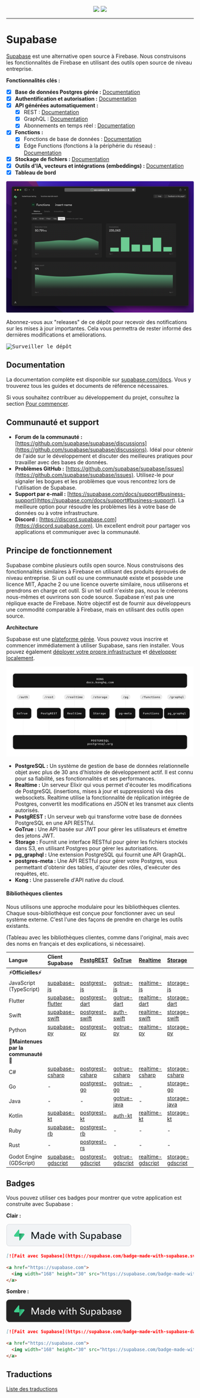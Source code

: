 <p align="center">
<img src="https://user-images.githubusercontent.com/8291514/213727234-cda046d6-28c6-491a-b284-b86c5cede25d.png#gh-light-mode-only">
<img src="https://user-images.githubusercontent.com/8291514/213727225-56186826-bee8-43b5-9b15-86e839d89393.png#gh-dark-mode-only">
</p>

---

# Supabase

[Supabase](https://supabase.com) est une alternative open source à Firebase. Nous construisons les fonctionnalités de Firebase en utilisant des outils open source de niveau entreprise.

**Fonctionnalités clés :**

- [x] **Base de données Postgres gérée :** [Documentation](https://supabase.com/docs/guides/database)
- [x] **Authentification et autorisation :** [Documentation](https://supabase.com/docs/guides/auth)
- [x] **API générées automatiquement :**
    - [x] REST : [Documentation](https://supabase.com/docs/guides/api)
    - [x] GraphQL : [Documentation](https://supabase.com/docs/guides/graphql)
    - [x] Abonnements en temps réel : [Documentation](https://supabase.com/docs/guides/realtime)
- [x] **Fonctions :**
    - [x] Fonctions de base de données : [Documentation](https://supabase.com/docs/guides/database/functions)
    - [x] Edge Functions (fonctions à la périphérie du réseau) : [Documentation](https://supabase.com/docs/guides/functions)
- [x] **Stockage de fichiers :** [Documentation](https://supabase.com/docs/guides/storage)
- [x] **Outils d'IA, vecteurs et intégrations (embeddings) :** [Documentation](https://supabase.com/docs/guides/ai)
- [x] **Tableau de bord**

![Tableau de bord Supabase](https://raw.githubusercontent.com/supabase/supabase/master/apps/www/public/images/github/supabase-dashboard.png)

Abonnez-vous aux "releases" de ce dépôt pour recevoir des notifications sur les mises à jour importantes. Cela vous permettra de rester informé des dernières modifications et améliorations.

<kbd><img src="https://raw.githubusercontent.com/supabase/supabase/d5f7f413ab356dc1a92075cb3cee4e40a957d5b1/web/static/watch-repo.gif" alt="Surveiller le dépôt"/></kbd>

## Documentation

La documentation complète est disponible sur [supabase.com/docs](https://supabase.com/docs). Vous y trouverez tous les guides et documents de référence nécessaires.

Si vous souhaitez contribuer au développement du projet, consultez la section [Pour commencer](./../DEVELOPERS.md).

## Communauté et support

*   **Forum de la communauté :** [https://github.com/supabase/supabase/discussions](https://github.com/supabase/supabase/discussions). Idéal pour obtenir de l'aide sur le développement et discuter des meilleures pratiques pour travailler avec des bases de données.
*   **Problèmes GitHub :** [https://github.com/supabase/supabase/issues](https://github.com/supabase/supabase/issues). Utilisez-le pour signaler les bogues et les problèmes que vous rencontrez lors de l'utilisation de Supabase.
*   **Support par e-mail :** [https://supabase.com/docs/support#business-support](https://supabase.com/docs/support#business-support). La meilleure option pour résoudre les problèmes liés à votre base de données ou à votre infrastructure.
*   **Discord :** [https://discord.supabase.com](https://discord.supabase.com). Un excellent endroit pour partager vos applications et communiquer avec la communauté.

## Principe de fonctionnement

Supabase combine plusieurs outils open source. Nous construisons des fonctionnalités similaires à Firebase en utilisant des produits éprouvés de niveau entreprise. Si un outil ou une communauté existe et possède une licence MIT, Apache 2 ou une licence ouverte similaire, nous utiliserons et prendrons en charge cet outil. Si un tel outil n'existe pas, nous le créerons nous-mêmes et ouvrirons son code source. Supabase n'est pas une réplique exacte de Firebase. Notre objectif est de fournir aux développeurs une commodité comparable à Firebase, mais en utilisant des outils open source.

**Architecture**

Supabase est une [plateforme gérée](https://supabase.com/dashboard). Vous pouvez vous inscrire et commencer immédiatement à utiliser Supabase, sans rien installer. Vous pouvez également [déployer votre propre infrastructure](https://supabase.com/docs/guides/hosting/overview) et [développer localement](https://supabase.com/docs/guides/local-development).

![Architecture](./../apps/docs/public/img/supabase-architecture.svg)

*   **PostgreSQL :** Un système de gestion de base de données relationnelle objet avec plus de 30 ans d'histoire de développement actif. Il est connu pour sa fiabilité, ses fonctionnalités et ses performances.
*   **Realtime :** Un serveur Elixir qui vous permet d'écouter les modifications de PostgreSQL (insertions, mises à jour et suppressions) via des websockets. Realtime utilise la fonctionnalité de réplication intégrée de Postgres, convertit les modifications en JSON et les transmet aux clients autorisés.
*   **PostgREST :** Un serveur web qui transforme votre base de données PostgreSQL en une API RESTful.
*   **GoTrue :** Une API basée sur JWT pour gérer les utilisateurs et émettre des jetons JWT.
*   **Storage :** Fournit une interface RESTful pour gérer les fichiers stockés dans S3, en utilisant Postgres pour gérer les autorisations.
*   **pg_graphql :** Une extension PostgreSQL qui fournit une API GraphQL.
*   **postgres-meta :** Une API RESTful pour gérer votre Postgres, vous permettant d'obtenir des tables, d'ajouter des rôles, d'exécuter des requêtes, etc.
*   **Kong :** Une passerelle d'API native du cloud.

#### Bibliothèques clientes

Nous utilisons une approche modulaire pour les bibliothèques clientes. Chaque sous-bibliothèque est conçue pour fonctionner avec un seul système externe. C'est l'une des façons de prendre en charge les outils existants.

(Tableau avec les bibliothèques clientes, comme dans l'original, mais avec des noms en français et des explications, si nécessaire).

| Langue                       | Client Supabase                                                     | [PostgREST](https://www.postgresql.org/)                                                                         | [GoTrue](https://github.com/supabase/gotrue)                                                                                | [Realtime](https://github.com/supabase/realtime)                                                                              | [Storage](https://github.com/supabase/storage-api)                                                                                 | Functions                                                                               |
| :-------------------------- | :------------------------------------------------------------------ | :-------------------------------------------------------------------------------- | :------------------------------------------------------------------------------------ | :----------------------------------------------------------------------------------- | :-------------------------------------------------------------------------------------- | :----------------------------------------------------------------------------------- |
| **⚡️Officielles⚡️**      |                                                                     |                                                                                   |                                                                                      |                                                                                     |                                                                                        |                                                                                      |
| JavaScript (TypeScript)     | [supabase-js](https://github.com/supabase/supabase-js)               | [postgrest-js](https://github.com/supabase/postgrest-js)                             | [gotrue-js](https://github.com/supabase/gotrue-js)                                     | [realtime-js](https://github.com/supabase/realtime-js)                                 | [storage-js](https://github.com/supabase/storage-js)                                   | [functions-js](https://github.com/supabase/functions-js)                             |
| Flutter                     | [supabase-flutter](https://github.com/supabase/supabase-flutter)     | [postgrest-dart](https://github.com/supabase/postgrest-dart)                         | [gotrue-dart](https://github.com/supabase/gotrue-dart)                                 | [realtime-dart](https://github.com/supabase/realtime-dart)                             | [storage-dart](https://github.com/supabase/storage-dart)                               | [functions-dart](https://github.com/supabase/functions-dart)                         |
| Swift                      | [supabase-swift](https://github.com/supabase/supabase-swift)          | [postgrest-swift](https://github.com/supabase/supabase-swift/tree/main/Sources/PostgREST) | [auth-swift](https://github.com/supabase/supabase-swift/tree/main/Sources/Auth)     | [realtime-swift](https://github.com/supabase/supabase-swift/tree/main/Sources/Realtime) | [storage-swift](https://github.com/supabase/supabase-swift/tree/main/Sources/Storage) | [functions-swift](https://github.com/supabase/supabase-swift/tree/main/Sources/Functions) |
| Python                      | [supabase-py](https://github.com/supabase/supabase-py)               | [postgrest-py](https://github.com/supabase/postgrest-py)                             | [gotrue-py](https://github.com/supabase/gotrue-py)                                     | [realtime-py](https://github.com/supabase/realtime-py)                                 | [storage-py](https://github.com/supabase/storage-py)                                   | [functions-py](https://github.com/supabase/functions-py)                             |
| **💚Maintenues par la communauté💚** |                                                                     |                                                                                   |                                                                                      |                                                                                     |                                                                                        |                                                                                      |
| C#                          | [supabase-csharp](https://github.com/supabase-community/supabase-csharp) | [postgrest-csharp](https://github.com/supabase-community/postgrest-csharp)           | [gotrue-csharp](https://github.com/supabase-community/gotrue-csharp)                 | [realtime-csharp](https://github.com/supabase-community/realtime-csharp)             | [storage-csharp](https://github.com/supabase-community/storage-csharp)                 | [functions-csharp](https://github.com/supabase-community/functions-csharp)           |
| Go                          | -                                                                   | [postgrest-go](https://github.com/supabase-community/postgrest-go)                     | [gotrue-go](https://github.com/supabase-community/gotrue-go)                           | -                                                                                   | [storage-go](https://github.com/supabase-community/storage-go)                       | [functions-go](https://github.com/supabase-community/functions-go)                   |
| Java                        | -                                                                   | -                                                                                   | [gotrue-java](https://github.com/supabase-community/gotrue-java)                       | -                                                                                   | [storage-java](https://github.com/supabase-community/storage-java)                   | -                                                                                   |
| Kotlin                      | [supabase-kt](https://github.com/supabase-community/supabase-kt)       | [postgrest-kt](https://github.com/supabase-community/supabase-kt/tree/master/Postgrest) | [auth-kt](https://github.com/supabase-community/supabase-kt/tree/master/Auth)         | [realtime-kt](https://github.com/supabase-community/supabase-kt/tree/master/Realtime)   | [storage-kt](https://github.com/supabase-community/supabase-kt/tree/master/Storage)   | [functions-kt](https://github.com/supabase-community/supabase-kt/tree/master/Functions) |
| Ruby                      | [supabase-rb](https://github.com/supabase-community/supabase-rb)      |      [postgrest-rb](https://github.com/supabase-community/postgrest-rb)                                                                             |    -                                                                                  |        -                                                                            |     -                                                                                 |          -                                                                          |
| Rust                      |      -                                                                 |       [postgrest-rs](https://github.com/supabase-community/postgrest-rs)                                                                            |      -                                                                                 |       -                                                                             |       -                                                                                |         -                                                                           |
| Godot Engine (GDScript)      |   [supabase-gdscript](https://github.com/supabase-community/godot-engine.supabase)                                                                  |        [postgrest-gdscript](https://github.com/supabase-community/postgrest-gdscript)                                                                            |        [gotrue-gdscript](https://github.com/supabase-community/gotrue-gdscript)                                                                                |    [realtime-gdscript](https://github.com/supabase-community/realtime-gdscript)                                                                                  |         [storage-gdscript](https://github.com/supabase-community/storage-gdscript)                                                                                 |  [functions-gdscript](https://github.com/supabase-community/functions-gdscript)                                                                                       |

## Badges

Vous pouvez utiliser ces badges pour montrer que votre application est construite avec Supabase :

**Clair :**

![Fait avec Supabase](./../apps/www/public/badge-made-with-supabase.svg)

```md
[![Fait avec Supabase](https://supabase.com/badge-made-with-supabase.svg)](https://supabase.com)
```

```html
<a href="https://supabase.com">
  <img width="168" height="30" src="https://supabase.com/badge-made-with-supabase.svg" alt="Fait avec Supabase" />
</a>
```

**Sombre :**

![Fait avec Supabase (version sombre)](./../apps/www/public/badge-made-with-supabase-dark.svg)

```md
[![Fait avec Supabase](https://supabase.com/badge-made-with-supabase-dark.svg)](https://supabase.com)
```

```html
<a href="https://supabase.com">
  <img width="168" height="30" src="https://supabase.com/badge-made-with-supabase-dark.svg" alt="Fait avec Supabase" />
</a>
```

## Traductions

[Liste des traductions](./languages.md)
